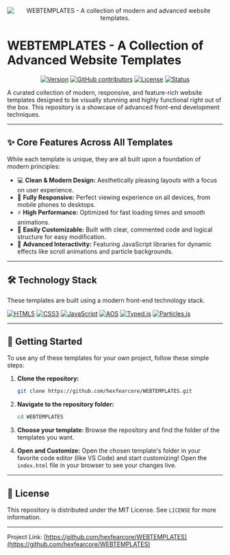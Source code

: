 <!-- 
********************************************************************************
*  RECOMMENDATION: Create a beautiful banner image (e.g., 1280x400px) that  *
*  represents your brand and place it in a root `assets` folder.            *
********************************************************************************
-->
<p align="center">
  <img src="./assets/webtemplates-banner.png" alt="WEBTEMPLATES - A collection of modern and advanced website templates."/>
</p>

# WEBTEMPLATES - A Collection of Advanced Website Templates

<p align="center">
  <!-- These are professional badges. Update them as your project grows. -->
  <a href="#"><img alt="Version" src="https://img.shields.io/badge/Version-1.0.0-blue?style=for-the-badge&logo=none"/></a>
  <a href="#"><img alt="GitHub contributors" src="https://img.shields.io/github/contributors/YOUR_GITHUB_USERNAME/WEBTEMPLATES?style=for-the-badge&logo=github"/></a>
  <a href="./LICENSE"><img alt="License" src="https://img.shields.io/badge/License-MIT-green?style=for-the-badge&logo=none"/></a>
  <a href="#"><img alt="Status" src="https://img.shields.io/badge/Status-Active-brightgreen?style=for-the-badge&logo=none"/></a>
</p>

A curated collection of modern, responsive, and feature-rich website templates designed to be visually stunning and highly functional right out of the box. This repository is a showcase of advanced front-end development techniques.

---

## ✨ Core Features Across All Templates

While each template is unique, they are all built upon a foundation of modern principles:

-   💻 **Clean & Modern Design:** Aesthetically pleasing layouts with a focus on user experience.
-   📱 **Fully Responsive:** Perfect viewing experience on all devices, from mobile phones to desktops.
-   ⚡️ **High Performance:** Optimized for fast loading times and smooth animations.
-   🔧 **Easily Customizable:** Built with clear, commented code and logical structure for easy modification.
-   🚀 **Advanced Interactivity:** Featuring JavaScript libraries for dynamic effects like scroll animations and particle backgrounds.

---

## 🛠️ Technology Stack

These templates are built using a modern front-end technology stack.

<p align="left">
  <a href="#"><img alt="HTML5" src="https://img.shields.io/badge/html5-%23E34F26.svg?style=for-the-badge&logo=html5&logoColor=white"></a>
  <a href="#"><img alt="CSS3" src="https://img.shields.io/badge/css3-%231572B6.svg?style=for-the-badge&logo=css3&logoColor=white"></a>
  <a href="#"><img alt="JavaScript" src="https://img.shields.io/badge/javascript-%23323330.svg?style=for-the-badge&logo=javascript&logoColor=%23F7DF1E"></a>
  <a href="#"><img alt="AOS" src="https://img.shields.io/badge/AOS-Scroll_Animations-blueviolet.svg?style=for-the-badge&logo=none"/></a>
  <a href="#"><img alt="Typed.js" src="https://img.shields.io/badge/Typed.js-Typing_Effect-orange.svg?style=for-the-badge&logo=none"/></a>
  <a href="#"><img alt="Particles.js" src="https://img.shields.io/badge/Particles.js-Interactive_BG-informational.svg?style=for-the-badge&logo=none"/></a>
</p>

---

## 🎯 Getting Started

To use any of these templates for your own project, follow these simple steps:

1.  **Clone the repository:**
    ```bash
    git clone https://github.com/hexfearcore/WEBTEMPLATES.git
    ```

2.  **Navigate to the repository folder:**
    ```bash
    cd WEBTEMPLATES
    ```

3.  **Choose your template:**
    Browse the repository and find the folder of the templates you want.

5.  **Open and Customize:**
    Open the chosen template's folder in your favorite code editor (like VS Code) and start customizing! Open the `index.html` file in your browser to see your changes live.

---

## 📜 License

This repository is distributed under the MIT License. See `LICENSE` for more information.

---

Project Link: [https://github.com/hexfearcore/WEBTEMPLATES](https://github.com/hexfearcore/WEBTEMPLATES)
